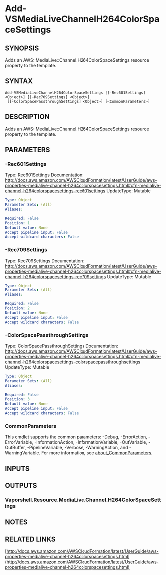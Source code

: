 # Add-VSMediaLiveChannelH264ColorSpaceSettings

## SYNOPSIS
Adds an AWS::MediaLive::Channel.H264ColorSpaceSettings resource property to the template.

## SYNTAX

```
Add-VSMediaLiveChannelH264ColorSpaceSettings [[-Rec601Settings] <Object>] [[-Rec709Settings] <Object>]
 [[-ColorSpacePassthroughSettings] <Object>] [<CommonParameters>]
```

## DESCRIPTION
Adds an AWS::MediaLive::Channel.H264ColorSpaceSettings resource property to the template.

## PARAMETERS

### -Rec601Settings
Type: Rec601Settings
Documentation: http://docs.aws.amazon.com/AWSCloudFormation/latest/UserGuide/aws-properties-medialive-channel-h264colorspacesettings.html#cfn-medialive-channel-h264colorspacesettings-rec601settings
UpdateType: Mutable

```yaml
Type: Object
Parameter Sets: (All)
Aliases:

Required: False
Position: 1
Default value: None
Accept pipeline input: False
Accept wildcard characters: False
```

### -Rec709Settings
Type: Rec709Settings
Documentation: http://docs.aws.amazon.com/AWSCloudFormation/latest/UserGuide/aws-properties-medialive-channel-h264colorspacesettings.html#cfn-medialive-channel-h264colorspacesettings-rec709settings
UpdateType: Mutable

```yaml
Type: Object
Parameter Sets: (All)
Aliases:

Required: False
Position: 2
Default value: None
Accept pipeline input: False
Accept wildcard characters: False
```

### -ColorSpacePassthroughSettings
Type: ColorSpacePassthroughSettings
Documentation: http://docs.aws.amazon.com/AWSCloudFormation/latest/UserGuide/aws-properties-medialive-channel-h264colorspacesettings.html#cfn-medialive-channel-h264colorspacesettings-colorspacepassthroughsettings
UpdateType: Mutable

```yaml
Type: Object
Parameter Sets: (All)
Aliases:

Required: False
Position: 3
Default value: None
Accept pipeline input: False
Accept wildcard characters: False
```

### CommonParameters
This cmdlet supports the common parameters: -Debug, -ErrorAction, -ErrorVariable, -InformationAction, -InformationVariable, -OutVariable, -OutBuffer, -PipelineVariable, -Verbose, -WarningAction, and -WarningVariable. For more information, see [about_CommonParameters](http://go.microsoft.com/fwlink/?LinkID=113216).

## INPUTS

## OUTPUTS

### Vaporshell.Resource.MediaLive.Channel.H264ColorSpaceSettings
## NOTES

## RELATED LINKS

[http://docs.aws.amazon.com/AWSCloudFormation/latest/UserGuide/aws-properties-medialive-channel-h264colorspacesettings.html](http://docs.aws.amazon.com/AWSCloudFormation/latest/UserGuide/aws-properties-medialive-channel-h264colorspacesettings.html)

